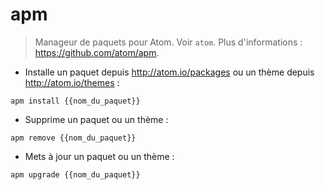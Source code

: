 # apm

> Manageur de paquets pour Atom.
> Voir `atom`.
> Plus d'informations : <https://github.com/atom/apm>.

- Installe un paquet depuis http://atom.io/packages ou un thème depuis http://atom.io/themes :

`apm install {{nom_du_paquet}}`

- Supprime un paquet ou un thème :

`apm remove {{nom_du_paquet}}`

- Mets à jour un paquet ou un thème :

`apm upgrade {{nom_du_paquet}}`

